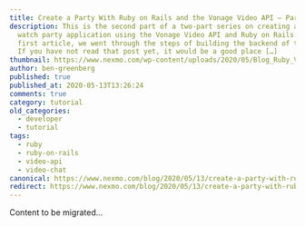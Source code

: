 ```yaml
---
title: Create a Party With Ruby on Rails and the Vonage Video API – Part 2
description: This is the second part of a two-part series on creating a video
  watch party application using the Vonage Video API and Ruby on Rails. In the
  first article, we went through the steps of building the backend of the app.
  If you have not read that post yet, it would be a good place […]
thumbnail: https://www.nexmo.com/wp-content/uploads/2020/05/Blog_Ruby_Video-API-Part2_1200x600.png
author: ben-greenberg
published: true
published_at: 2020-05-13T13:26:24
comments: true
category: tutorial
old_categories:
  - developer
  - tutorial
tags:
  - ruby
  - ruby-on-rails
  - video-api
  - video-chat
canonical: https://www.nexmo.com/blog/2020/05/13/create-a-party-with-ruby-on-rails-and-the-vonage-video-api-part-2-building-the-frontend-dr
redirect: https://www.nexmo.com/blog/2020/05/13/create-a-party-with-ruby-on-rails-and-the-vonage-video-api-part-2-building-the-frontend-dr
---
```

Content to be migrated...